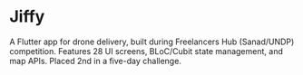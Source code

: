 # Jiffy
A Flutter app for drone delivery, built during Freelancers Hub (Sanad/UNDP) competition. Features 28 UI screens, BLoC/Cubit state management, and map APIs. Placed 2nd in a five-day challenge.
